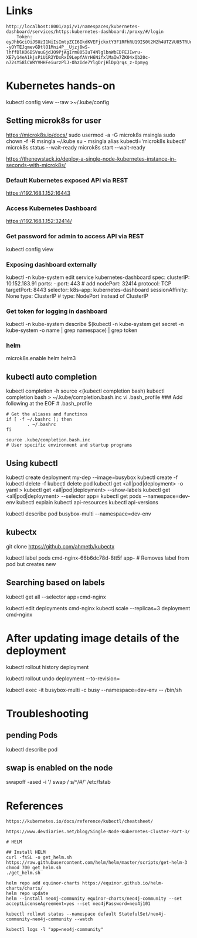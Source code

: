 # Links
	http://localhost:8001/api/v1/namespaces/kubernetes-dashboard/services/https:kubernetes-dashboard:/proxy/#/login
		Token: eyJhbGciOiJSUzI1NiIsImtpZCI6IkdKVEFjckxtY3F1RFhRU19IS0t2M2h4UTZVU05TRUoyMGJRQnZ4V3U0WncifQ.eyJpc3MiOiJrdWJlcm5ldGVzL3NlcnZpY2VhY2NvdW50Iiwia3ViZXJuZXRlcy5pby9zZXJ2aWNlYWNjb3VudC9uYW1lc3BhY2UiOiJrdWJlLXN5c3RlbSIsImt1YmVybmV0ZXMuaW8vc2VydmljZWFjY291bnQvc2VjcmV0Lm5hbWUiOiJhZG1pbi11c2VyLXRva2VuLW5wd3d0Iiwia3ViZXJuZXRlcy5pby9zZXJ2aWNlYWNjb3VudC9zZXJ2aWNlLWFjY291bnQubmFtZSI6ImFkbWluLXVzZXIiLCJrdWJlcm5ldGVzLmlvL3NlcnZpY2VhY2NvdW50L3NlcnZpY2UtYWNjb3VudC51aWQiOiIwYmY1YWIyYS05NWJhLTQ0MGItODcxNC1lZTk4NzM0ZGE0NGQiLCJzdWIiOiJzeXN0ZW06c2VydmljZWFjY291bnQ6a3ViZS1zeXN0ZW06YWRtaW4tdXNlciJ9.aLwsNtegBA2AInJ3OYHjYlyzCIPaPjZYGxB8H12kmzPxLjV35n7DWJWGy_SMADQSKJZzC3kS0P2q6nBzSPtidfP56iLsY6m26dhrNadADyxjjKJ1WUOU0yhBQ2KbSusgyjiyN7WJs9HNRoKm78FE--yOYTEJqmevGDtlO1Mni4P__Ujzj8wS-lhffDlK06BSVuuGjdJO9PjAgIrm805IuT4NlglbnWbEDFEJIwru-XE7y14eA1kjsPiUiR2YDxRxI9LepfAVrH6NifxlMaIw7ZK04xQb20c-n72sY58lCWRYVHHFeiurzPlJ-OhzIde7YlgDrjHlDpQrqs_z-Opmyg


# Kubernetes hands-on

kubectl config view --raw >~/.kube/config

## Setting microk8s for user
https://microk8s.io/docs/
sudo usermod -a -G microk8s msingla
sudo chown -f -R msingla ~/.kube
su - msingla
alias kubectl='microk8s kubectl'
microk8s status --wait-ready
microk8s start --wait-ready

https://thenewstack.io/deploy-a-single-node-kubernetes-instance-in-seconds-with-microk8s/

### Default Kubernetes exposed API via REST
https://192.168.1.152:16443

### Access Kubernetes Dashboard
https://192.168.1.152:32414/

### Get password for admin to access API via REST
kubectl config view

### Exposing dashboard externally
kubectl -n kube-system edit service kubernetes-dashboard
	spec:
	  clusterIP: 10.152.183.91
	  ports:
	  - port: 443		# add nodePort: 32414
		protocol: TCP
		targetPort: 8443
	  selector:
		k8s-app: kubernetes-dashboard
	  sessionAffinity: None
	  type: ClusterIP	# type: NodePort instead of ClusterIP

### Get token for logging in dashboard
kubectl -n kube-system describe $(kubectl -n kube-system get secret -n kube-system -o name | grep namespace) | grep token

### helm
microk8s.enable helm helm3

## kubectl auto completion
kubectl completion -h
source <(kubectl completion bash)
kubectl completion bash > ~/.kube/completion.bash.inc
vi .bash_profile
	### Add following at the EOF
	# .bash_profile

	# Get the aliases and functinos
	if [ -f ~/.bashrc ]; then
			. ~/.bashrc
	fi

	source .kube/completion.bash.inc
	# User specific environment and startup programs

## Using kubectl
kubectl create deployment my-dep --image=busybox
kubectl create -f <yamlfilename>
kubectl delete -f <yamlfilename>
kubectl delete pod <podName>
kubectl get <all|pod|deployment> -o yaml > <nameForYamlFile>
kubectl get <all|pod|deployment> --show-labels
kubectl get <all|pod|deployment> --selector app=<label>
kubectl get pods --namespace=dev-env
kubectl explain
kubectl api-resources
kubectl api-versions

kubectl describe pod busybox-multi --namespace=dev-env

## kubectx
git clone https://github.com/ahmetb/kubectx

kubectl label pods cmd-nginx-66b6dc78d-8tt5f app-	# Removes label from pod but creates new

## Searching based on labels
kubectl get all --selector app=cmd-nginx

kubectl edit deployments cmd-nginx
kubectl scale --replicas=3 deployment cmd-nginx

# After updating image details of the deployment
kubectl rollout history deployment

kubectl rollout undo deployment <deploymentName> --to-revision=<revisionNumber>

kubectl exec -it busybox-multi -c busy --namespace=dev-env -- /bin/sh


# Troubleshooting
## pending Pods
kubectl describe pod <podName>

## swap is enabled on the node
swapoff -ased -i '/ swap / s/^/#/' /etc/fstab


# References
	https://kubernetes.io/docs/reference/kubectl/cheatsheet/

	https://www.devdiaries.net/blog/Single-Node-Kubernetes-Cluster-Part-3/


~~~~~~~~~~~~~~~~~~~~~~~~~~~~~~~~~~~~~~~~~~~~~~~~~~~~~~~~~~~~~~~~~~~~~~~~~~~~~~~~~~~~~~~
# HELM

## Install HELM
curl -fsSL -o get_helm.sh https://raw.githubusercontent.com/helm/helm/master/scripts/get-helm-3
chmod 700 get_helm.sh
./get_helm.sh

helm repo add equinor-charts https://equinor.github.io/helm-charts/charts/
helm repo update
helm --install neo4j-community equinor-charts/neo4j-community --set acceptLicenseAgreement=yes --set neo4jPassword=neo4j101

kubectl rollout status --namespace default StatefulSet/neo4j-community-neo4j-community --watch 

kubectl logs -l "app=neo4j-community"


